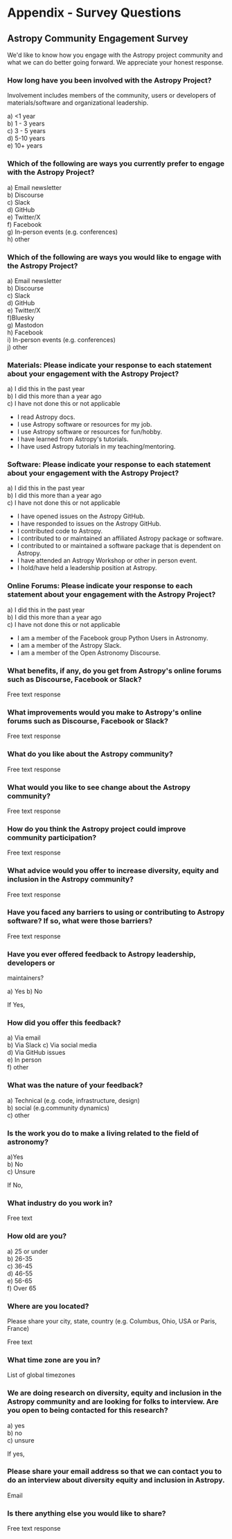 # Appendix - Survey Questions

## Astropy Community Engagement Survey

We'd like to know how you engage with the Astropy project community and
what we can do better going forward. We appreciate your honest response.

### How long have you been involved with the Astropy Project?

Involvement includes members of the community, users or developers of
materials/software and organizational leadership.

a) <1 year   
b) 1 - 3 years  
c) 3 - 5 years  
d) 5-10 years  
e) 10+ years  

###  Which of the following are ways you currently prefer to engage with the Astropy Project?

a) Email newsletter  
b) Discourse  
c) Slack  
d) GitHub  
e) Twitter/X  
f) Facebook  
g) In-person events (e.g. conferences)  
h) other

### Which of the following are ways you would like to engage with the Astropy Project?

a) Email newsletter  
b) Discourse   
c) Slack  
d) GitHub  
e) Twitter/X  
f)Bluesky  
g) Mastodon  
h) Facebook  
i) In-person events (e.g. conferences)  
j) other

### Materials: Please indicate your response to each statement about your engagement with the Astropy Project?

a) I did this in the past year  
b) I did this more than a year ago  
c) I have not done this or not applicable

- I read Astropy docs.
- I use Astropy software or resources for my job.
- I use Astropy software or resources for fun/hobby.
- I have learned from Astropy\'s tutorials.
- I have used Astropy tutorials in my teaching/mentoring.

### Software: Please indicate your response to each statement about your engagement with the Astropy Project?

a) I did this in the past year  
b) I did this more than a year ago  
c) I have not done this or not applicable

- I have opened issues on the Astropy GitHub.
- I have responded to issues on the Astropy GitHub.
- I contributed code to Astropy.
- I contributed to or maintained an affiliated Astropy package or software.
- I contributed to or maintained a software package that is dependent on Astropy.
- I have attended an Astropy Workshop or other in person event.
- I hold/have held a leadership position at Astropy.

### Online Forums: Please indicate your response to each statement about your engagement with the Astropy Project?

a) I did this in the past year  
b) I did this more than a year ago  
c) I have not done this or not applicable

- I am a member of the Facebook group Python Users in Astronomy.
- I am a member of the Astropy Slack.
- I am a member of the Open Astronomy Discourse.

### What benefits, if any, do you get from Astropy\'s online forums such as Discourse, Facebook or Slack?

Free text response

### What improvements would you make to Astropy\'s online forums such as Discourse, Facebook or Slack?

Free text response

### What do you like about the Astropy community?

Free text response

### What would you like to see change about the Astropy community?

Free text response

### How do you think the Astropy project could improve community participation?

Free text response

### What advice would you offer to increase diversity, equity and inclusion in the Astropy community?

Free text response

### Have you faced any barriers to using or contributing to Astropy software? If so, what were those barriers?

Free text response

### Have you ever offered feedback to Astropy leadership, developers or
maintainers?

a) Yes 
b) No

If Yes,

###  How did you offer this feedback?

a) Via email  
b) Via Slack 
c) Via social media  
d) Via GitHub issues  
e) In person  
f) other

### What was the nature of your feedback?

a) Technical (e.g. code, infrastructure, design)  
b) social (e.g.community dynamics)  
c) other

### Is the work you do to make a living related to the field of astronomy?

a)Yes   
b) No  
c) Unsure  

If No,

### What industry do you work in?

Free text

### How old are you?

a) 25 or under  
b) 26-35  
c) 36-45  
d) 46-55  
e) 56-65  
f) Over 65

### Where are you located?

Please share your city, state, country (e.g. Columbus, Ohio, USA or
Paris, France)

Free text

### What time zone are you in?

List of global timezones

### We are doing research on diversity, equity and inclusion in the Astropy community and are looking for folks to interview. Are you open to being contacted for this research?

a) yes  
b) no  
c) unsure

If yes,

### Please share your email address so that we can contact you to do an interview about diversity equity and inclusion in Astropy.

Email

### Is there anything else you would like to share?

Free text response